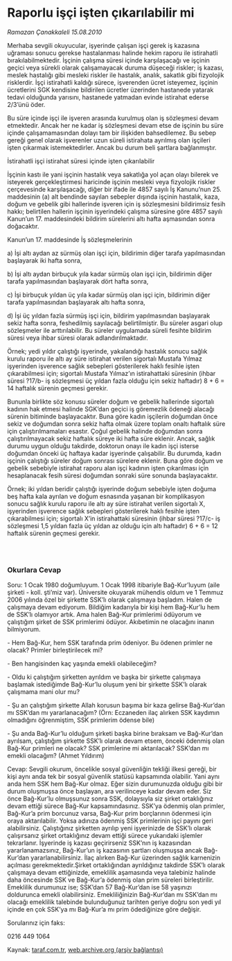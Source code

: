 # Raporlu işçi işten çıkarılabilir mi

*Ramazan Çanakkaleli 15.08.2010*

<div class="yazi"><p>Merhaba sevgili okuyucular, işyerinde çalışan işçi gerek iş kazasına uğraması sonucu gerekse hastalanması halinde hekim raporu ile istirahatli bırakılabilmektedir. İşçinin çalışma süresi içinde karşılaşacağı ve işçinin geçici veya sürekli olarak çalışamayacak duruma düşeceği riskler; iş kazası, meslek hastalığı gibi mesleki riskler ile hastalık, analık, sakatlık gibi fizyolojik risklerdir. İşçi istirahatli kaldığı sürece, işverenden ücret isteyemez, işçinin ücretlerini SGK kendisine bildirilen ücretler üzerinden hastanede yatarak tedavi olduğunda yarısını, hastanede yatmadan evinde istirahat ederse 2/3’ünü öder.</p>
<p>Bu süre içinde işçi ile işveren arasında kurulmuş olan iş sözleşmesi devam etmektedir. Ancak her ne kadar iş sözleşmesi devam etse de işçinin bu süre içinde çalışamamasından dolayı tam bir ilişkiden bahsedilemez. Bu sebep gereği genel olarak işverenler uzun süreli istirahata ayrılmış olan işçileri işten çıkarmak istemektedirler. Ancak bu durum beli şartlara bağlanmıştır.</p>
<p>İstirahatli işçi istirahat süresi içinde işten çıkarılabilir</p>
<p>İşçinin kastı ile yani işçinin hastalık veya sakatlığa yol açan olayı bilerek ve isteyerek gerçekleştirmesi haricinde işçinin mesleki veya fizyolojik riskler çerçevesinde karşılaşacağı, diğer bir ifade ile 4857 sayılı İş Kanunu’nun 25. maddesinin (a) alt bendinde sayılan sebepler dışında işçinin hastalık, kaza, doğum ve gebelik gibi hallerinde işveren için iş sözleşmesini bildirimsiz fesih hakkı; belirtilen hallerin işçinin işyerindeki çalışma süresine göre 4857 sayılı Kanun’un 17. maddesindeki bildirim sürelerini altı hafta aşmasından sonra doğacaktır.</p>
<p>Kanun’un 17. maddesinde İş sözleşmelerinin</p>
<p>a) İşi altı aydan az sürmüş olan işçi için, bildirimin diğer tarafa yapılmasından başlayarak iki hafta sonra,</p>
<p>b) İşi altı aydan birbuçuk yıla kadar sürmüş olan işçi için, bildirimin diğer tarafa yapılmasından başlayarak dört hafta sonra,</p>
<p>c) İşi birbuçuk yıldan üç yıla kadar sürmüş olan işçi için, bildirimin diğer tarafa yapılmasından başlayarak altı hafta sonra,</p>
<p>d) İşi üç yıldan fazla sürmüş işçi için, bildirim yapılmasından başlayarak sekiz hafta sonra, feshedilmiş sayılacağı belirtilmiştir. Bu süreler asgari olup sözleşmeler ile arttırılabilir. Bu süreler uygulamada süreli fesihte bildirim süresi veya ihbar süresi olarak adlandırılmaktadır.</p>
<p>Örnek; yedi yıldır çalıştığı işyerinde, yakalandığı hastalık sonucu sağlık kurulu raporu ile altı ay süre istirahat verilen sigortalı Mustafa Yılmaz işyerinden işverence sağlık sebepleri gösterilerek haklı fesihle işten çıkarabilmesi için; sigortalı Mustafa Yılmaz’ın istirahattaki süresinin (ihbar süresi ?17/b- iş sözleşmesi üç yıldan fazla olduğu için sekiz haftadır) 8 + 6 = 14 haftalık sürenin geçmesi gerekir.</p>
<p>Bununla birlikte söz konusu süreler doğum ve gebelik hallerinde sigortalı kadının hak etmesi halinde SGK’dan geçici iş göremezlik ödeneği alacağı sürenin bitiminde başlayacaktır. Buna göre kadın işçilerin doğumdan önce sekiz ve doğumdan sonra sekiz hafta olmak üzere toplam onaltı haftalık süre için çalıştırılmamaları esastır. Çoğul gebelik halinde doğumdan sonra çalıştırılmayacak sekiz haftalık süreye iki hafta süre eklenir. Ancak, sağlık durumu uygun olduğu takdirde, doktorun onayı ile kadın işçi isterse doğumdan önceki üç haftaya kadar işyerinde çalışabilir. Bu durumda, kadın işçinin çalıştığı süreler doğum sonrası sürelere eklenir. Buna göre doğum ve gebelik sebebiyle istirahat raporu alan işçi kadının işten çıkarılması için hesaplanacak fesih süresi doğumdan sonraki süre sonunda başlayacaktır.</p>
<p>Örnek; iki yıldan beridir çalıştığı işyerinde doğum sebebiyle işten doğuma beş hafta kala ayrılan ve doğum esnasında yaşanan bir komplikasyon sonucu sağlık kurulu raporu ile altı ay süre istirahat verilen sigortalı X, işyerinden işverence sağlık sebepleri gösterilerek haklı fesihle işten çıkarabilmesi için; sigortalı X’in istirahattaki süresinin (ihbar süresi ?17/c- iş sözleşmesi 1,5 yıldan fazla üç yıldan az olduğu için altı haftadır) 6 + 6 = 12 haftalık sürenin geçmesi gerekir.</p>
<h3> </h3>
<h3>Okurlara Cevap</h3>
<p>Soru: 1 Ocak 1980 doğumluyum. 1 Ocak 1998 itibariyle Bağ-Kur’luyum (aile şirketi - koll. şti’miz var). Üniversite okuyarak mühendis oldum ve 1 Temmuz 2006 yılında özel bir şirkette SSK’lı olarak çalışmaya başladım. Halen de çalışmaya devam ediyorum. Bildiğim kadarıyla bir kişi hem Bağ-Kur’lu hem de SSK’lı olamıyor artık. Ama halen Bağ-Kur primlerimi ödüyorum ve çalıştığım şirket de SSK primlerimi ödüyor. Akıbetimin ne olacağını inanın bilmiyorum.</p>
<p>- Hem Bağ-Kur, hem SSK tarafında prim ödeniyor. Bu ödenen primler ne olacak? Primler birleştirilecek mi?</p>
<p>- Ben hangisinden kaç yaşında emekli olabileceğim?</p>
<p>- Oldu ki çalıştığım şirketten ayrıldım ve başka bir şirkette çalışmaya başlamak istediğimde Bağ-Kur’lu oluşum yeni bir şirkette SSK’lı olarak çalışmama mani olur mu?</p>
<p>- Şu an çalıştığım şirkette Allah korusun başıma bir kaza gelirse Bağ-Kur’dan mı SSK’dan mı yararlanacağım? (Örn: Eczaneden ilaç alırken SSK kaydımın olmadığını öğrenmiştim, SSK primlerim ödense bile)</p>
<p>- Şu anda Bağ-Kur’lu olduğum şirketi başka birine bıraksam ve Bağ-Kur’dan ayrılsam, çalıştığım şirkette SSK’lı olarak devam etsem, önceki ödenmiş olan Bağ-Kur primleri ne olacak? SSK primlerine mi aktarılacak? SSK’dan mı emekli olacağım? (Ahmet Yıldırım)</p>
<p>Cevap: Sevgili okurum, öncelikle sosyal güvenliğin tekliği ilkesi gereği, bir kişi aynı anda tek bir sosyal güvenlik statüsü kapsamında olabilir. Yani aynı anda hem SSK hem Bağ-Kur olmaz. Eğer sizin durumunuzda olduğu gibi bir durum oluşmuşsa önce başlayan, ara verilinceye kadar devam eder. Siz önce Bağ-Kur’lu olmuşsunuz sonra SSK, dolaysıyla siz şirket ortaklığınız devam ettiği sürece Bağ-Kur kapsamındasınız. SSK’ya ödenmiş olan primler, Bağ-Kur’a prim borcunuz varsa, Bağ-Kur prim borçlarının ödenmesi için oraya aktarılabilir. Yoksa adınıza ödenmiş SSK primlerinin işçi payını geri alabilirsiniz. Çalıştığınız şirketten ayrılıp yeni işyerinizde de SSK’lı olarak çalışırsanız şirket ortaklığınız devam ettiği sürece yukarıdaki işlemler tekrarlanır. İşyerinde iş kazası geçirirseniz SSK’nın iş kazasından yararlanamazsınız, Bağ-Kur’un iş kazasının şartları oluşmuşsa ancak Bağ-Kur’dan yararlanabilirsiniz. İlaç alırken Bağ-Kur üzerinden sağlık karnenizin açılması gerekmektedir.Şirket ortaklığından ayrıldığınız takdirde SSK’lı olarak çalışmaya devam ettiğinizde, emeklilik aşamasında veya talebiniz halinde daha öncesinde SSK ve Bağ-Kur’a ödenmiş olan prim süreleri birleştirilir. Emeklilik durumunuz ise; SSK’dan 57 Bağ-Kur’dan ise 58 yaşınızı doldurunca emekli olabilirsiniz. Emekliliğinizin Bağ-Kur’dan mı SSK’dan mı olacağı emeklilik talebinde bulunduğunuz tarihten geriye doğru son yedi yıl içinde en çok SSK’ya mı Bağ-Kur’a mı prim ödediğinize göre değişir.</p>
<p>Sorularınız için faks:</p>
<p>0216 449 1064</p></div>

Kaynak: [taraf.com.tr](http://www.taraf.com.tr:80/ramazan-canakkaleli/makale-raporlu-isci-isten-cikarilabilir-mi.htm), [web.archive.org (arşiv bağlantısı)](http://web.archive.org/web/20100818065556/http://www.taraf.com.tr:80/ramazan-canakkaleli/makale-raporlu-isci-isten-cikarilabilir-mi.htm)
